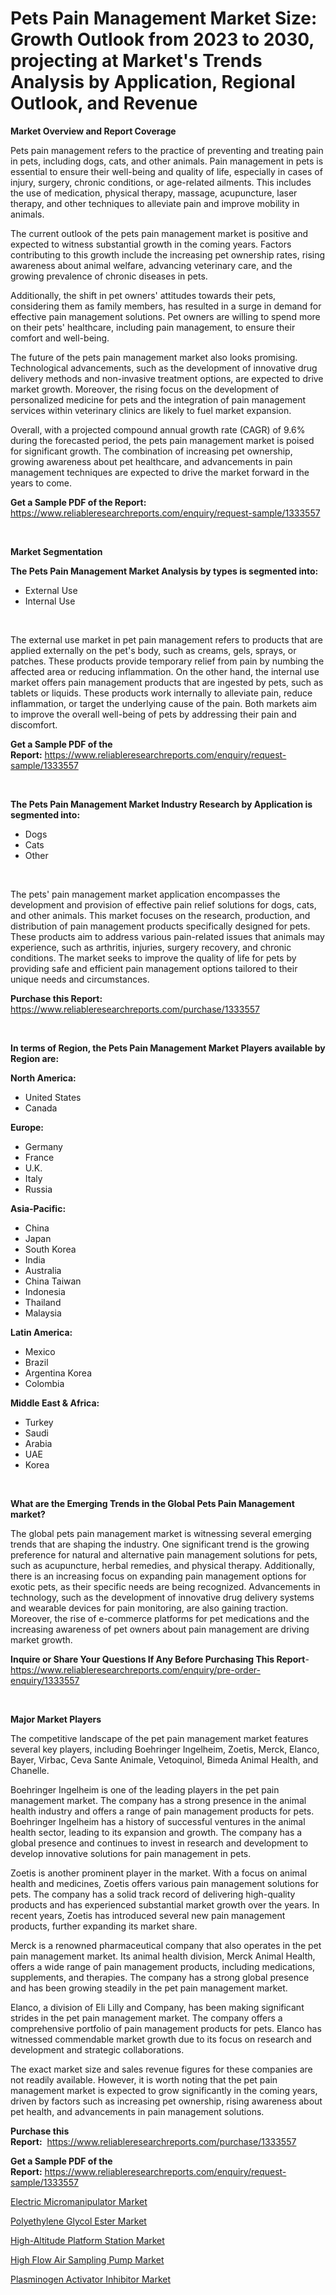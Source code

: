 <p><h1>Pets Pain Management Market Size: Growth Outlook from 2023 to 2030, projecting at Market's Trends Analysis by Application, Regional Outlook, and Revenue</h1></p><p><strong>Market Overview and Report Coverage</strong></p>
<p><p>Pets pain management refers to the practice of preventing and treating pain in pets, including dogs, cats, and other animals. Pain management in pets is essential to ensure their well-being and quality of life, especially in cases of injury, surgery, chronic conditions, or age-related ailments. This includes the use of medication, physical therapy, massage, acupuncture, laser therapy, and other techniques to alleviate pain and improve mobility in animals.</p><p>The current outlook of the pets pain management market is positive and expected to witness substantial growth in the coming years. Factors contributing to this growth include the increasing pet ownership rates, rising awareness about animal welfare, advancing veterinary care, and the growing prevalence of chronic diseases in pets.</p><p>Additionally, the shift in pet owners' attitudes towards their pets, considering them as family members, has resulted in a surge in demand for effective pain management solutions. Pet owners are willing to spend more on their pets' healthcare, including pain management, to ensure their comfort and well-being.</p><p>The future of the pets pain management market also looks promising. Technological advancements, such as the development of innovative drug delivery methods and non-invasive treatment options, are expected to drive market growth. Moreover, the rising focus on the development of personalized medicine for pets and the integration of pain management services within veterinary clinics are likely to fuel market expansion.</p><p>Overall, with a projected compound annual growth rate (CAGR) of 9.6% during the forecasted period, the pets pain management market is poised for significant growth. The combination of increasing pet ownership, growing awareness about pet healthcare, and advancements in pain management techniques are expected to drive the market forward in the years to come.</p></p>
<p><strong>Get a Sample PDF of the Report:</strong> <a href="https://www.reliableresearchreports.com/enquiry/request-sample/1333557">https://www.reliableresearchreports.com/enquiry/request-sample/1333557</a></p>
<p>&nbsp;</p>
<p><strong>Market Segmentation</strong></p>
<p><strong>The Pets Pain Management Market Analysis by types is segmented into:</strong></p>
<p><ul><li>External Use</li><li>Internal Use</li></ul></p>
<p>&nbsp;</p>
<p><p>The external use market in pet pain management refers to products that are applied externally on the pet's body, such as creams, gels, sprays, or patches. These products provide temporary relief from pain by numbing the affected area or reducing inflammation. On the other hand, the internal use market offers pain management products that are ingested by pets, such as tablets or liquids. These products work internally to alleviate pain, reduce inflammation, or target the underlying cause of the pain. Both markets aim to improve the overall well-being of pets by addressing their pain and discomfort.</p></p>
<p><strong>Get a Sample PDF of the Report:</strong>&nbsp;<a href="https://www.reliableresearchreports.com/enquiry/request-sample/1333557">https://www.reliableresearchreports.com/enquiry/request-sample/1333557</a></p>
<p>&nbsp;</p>
<p><strong>The Pets Pain Management Market Industry Research by Application is segmented into:</strong></p>
<p><ul><li>Dogs</li><li>Cats</li><li>Other</li></ul></p>
<p>&nbsp;</p>
<p><p>The pets' pain management market application encompasses the development and provision of effective pain relief solutions for dogs, cats, and other animals. This market focuses on the research, production, and distribution of pain management products specifically designed for pets. These products aim to address various pain-related issues that animals may experience, such as arthritis, injuries, surgery recovery, and chronic conditions. The market seeks to improve the quality of life for pets by providing safe and efficient pain management options tailored to their unique needs and circumstances.</p></p>
<p><strong>Purchase this Report:</strong>&nbsp; <a href="https://www.reliableresearchreports.com/purchase/1333557">https://www.reliableresearchreports.com/purchase/1333557</a></p>
<p>&nbsp;</p>
<p><strong>In terms of Region, the Pets Pain Management Market Players available by Region are:</strong></p>
<p>
    <p> <strong> North America: </strong>
        <ul>
            <li>United States</li>
            <li>Canada</li>
        </ul>
        </p> 
    <p> <strong> Europe: </strong>
        <ul>
            <li>Germany</li>
            <li>France</li>
            <li>U.K.</li>
            <li>Italy</li>
            <li>Russia</li>
        </ul>
        </p> 
    <p> <strong> Asia-Pacific: </strong>
        <ul>
            <li>China</li>
            <li>Japan</li>
            <li>South Korea</li>
            <li>India</li>
            <li>Australia</li>
            <li>China Taiwan</li>
            <li>Indonesia</li>
            <li>Thailand</li>
            <li>Malaysia</li>
        </ul>
        </p> 
    <p> <strong> Latin America: </strong>
        <ul>
            <li>Mexico</li>
            <li>Brazil</li>
            <li>Argentina Korea</li>
            <li>Colombia</li>
        </ul>
        </p> 
    <p> <strong> Middle East & Africa: </strong>
        <ul>
            <li>Turkey</li>
            <li>Saudi</li>
            <li>Arabia</li>
            <li>UAE</li>
            <li>Korea</li>
        </ul>
    </p>
    </p>
<p>&nbsp;</p>
<p><strong>What are the Emerging Trends in the Global Pets Pain Management market?</strong></p>
<p><p>The global pets pain management market is witnessing several emerging trends that are shaping the industry. One significant trend is the growing preference for natural and alternative pain management solutions for pets, such as acupuncture, herbal remedies, and physical therapy. Additionally, there is an increasing focus on expanding pain management options for exotic pets, as their specific needs are being recognized. Advancements in technology, such as the development of innovative drug delivery systems and wearable devices for pain monitoring, are also gaining traction. Moreover, the rise of e-commerce platforms for pet medications and the increasing awareness of pet owners about pain management are driving market growth.</p></p>
<p><strong>Inquire or Share Your Questions If Any Before Purchasing This Report</strong>- <a href="https://www.reliableresearchreports.com/enquiry/pre-order-enquiry/1333557">https://www.reliableresearchreports.com/enquiry/pre-order-enquiry/1333557</a></p>
<p>&nbsp;</p>
<p><strong>Major Market Players</strong></p>
<p><p>The competitive landscape of the pet pain management market features several key players, including Boehringer Ingelheim, Zoetis, Merck, Elanco, Bayer, Virbac, Ceva Sante Animale, Vetoquinol, Bimeda Animal Health, and Chanelle.</p><p>Boehringer Ingelheim is one of the leading players in the pet pain management market. The company has a strong presence in the animal health industry and offers a range of pain management products for pets. Boehringer Ingelheim has a history of successful ventures in the animal health sector, leading to its expansion and growth. The company has a global presence and continues to invest in research and development to develop innovative solutions for pain management in pets.</p><p>Zoetis is another prominent player in the market. With a focus on animal health and medicines, Zoetis offers various pain management solutions for pets. The company has a solid track record of delivering high-quality products and has experienced substantial market growth over the years. In recent years, Zoetis has introduced several new pain management products, further expanding its market share.</p><p>Merck is a renowned pharmaceutical company that also operates in the pet pain management market. Its animal health division, Merck Animal Health, offers a wide range of pain management products, including medications, supplements, and therapies. The company has a strong global presence and has been growing steadily in the pet pain management market.</p><p>Elanco, a division of Eli Lilly and Company, has been making significant strides in the pet pain management market. The company offers a comprehensive portfolio of pain management products for pets. Elanco has witnessed commendable market growth due to its focus on research and development and strategic collaborations.</p><p>The exact market size and sales revenue figures for these companies are not readily available. However, it is worth noting that the pet pain management market is expected to grow significantly in the coming years, driven by factors such as increasing pet ownership, rising awareness about pet health, and advancements in pain management solutions.</p></p>
<p><strong>Purchase this Report:</strong>&nbsp;&nbsp;<a href="https://www.reliableresearchreports.com/purchase/1333557">https://www.reliableresearchreports.com/purchase/1333557</a></p>
<p></p>
<p><strong>Get a Sample PDF of the Report:</strong>&nbsp;<a href="https://www.reliableresearchreports.com/enquiry/request-sample/1333557">https://www.reliableresearchreports.com/enquiry/request-sample/1333557</a></p>
<p><p><a href="https://www.linkedin.com/pulse/electric-micromanipulator-market-size-growth-forecast-from-odhec/">Electric Micromanipulator Market</a></p><p><a href="https://medium.com/@dritasmani2022/polyethylene-glycol-ester-market-size-growth-forecast-2023-2030-c94f042afca6">Polyethylene Glycol Ester Market</a></p><p><a href="https://www.linkedin.com/pulse/high-altitude-platform-station-market-insights-players-forecast-40xzc/">High-Altitude Platform Station Market</a></p><p><a href="https://www.linkedin.com/pulse/decoding-high-flow-air-sampling-pump-market-deep-dive-latest-gr8cc/">High Flow Air Sampling Pump Market</a></p><p><a href="https://medium.com/@madelynyost/plasminogen-activator-inhibitor-market-opportunities-and-strategies-forecast-for-period-from-cf31067ca1bd">Plasminogen Activator Inhibitor Market</a></p></p>